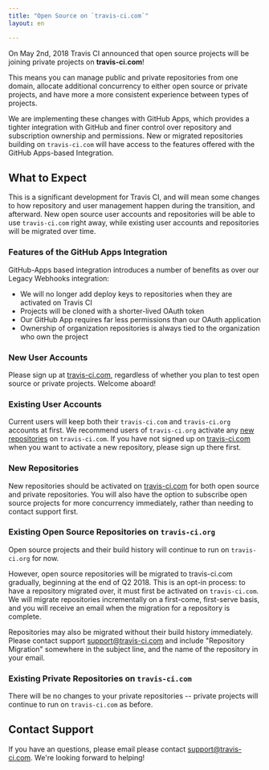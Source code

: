 ```yaml
---
title: "Open Source on `travis-ci.com`"
layout: en

---
```


On May 2nd, 2018 Travis CI announced that open source projects will be joining private projects on **travis-ci.com**! 

This means you can manage public and private repositories from one domain, allocate additional concurrency to either open source or private projects, and have more a more consistent experience between types of projects. 

We are implementing these changes with GitHub Apps, which provides a tighter integration with GitHub and finer control over repository and subscription ownership and permissions. New or migrated repositories building on `travis-ci.com` will have access to the features offered with the GitHub Apps-based Integration.

## What to Expect

This is a significant development for Travis CI, and will mean some changes to how repository and user management happen during the transition, and afterward. New open source user accounts and repositories will be able to use `travis-ci.com` right away, while existing user accounts and repositories will be migrated over time. 

### Features of the GitHub Apps Integration

GitHub-Apps based integration introduces a number of benefits as over our Legacy Webhooks integration: 
 * We will no longer add deploy keys to repositories when they are activated on Travis CI
 * Projects will be cloned with a shorter-lived OAuth token
 * Our GitHub App requires far less permissions than our OAuth application
 * Ownership of organization repositories is always tied to the organization who own the project

### New User Accounts

Please sign up at [travis-ci.com](https://www.travis-ci.com), regardless of whether you plan to test open source or private projects. Welcome aboard! 

### Existing User Accounts

Current users will keep both their `travis-ci.com` and `travis-ci.org` accounts at first. We recommend users of `travis-ci.org` activate any [new repositories](#New-Repositories) on `travis-ci.com`. If you have not signed up on [travis-ci.com](https://www.travis-ci.com) when you want to activate a new repository, please sign up there first.

### New Repositories 

New repositories should be activated on [travis-ci.com](https://www.travis-ci.com) for both open source and private repositories. You will also have the option to subscribe open source projects for more concurrency immediately, rather than needing to contact support first.

### Existing Open Source Repositories on `travis-ci.org`

Open source projects and their build history will continue to run on `travis-ci.org` for now. 

However, open source repositories will be migrated to travis-ci.com gradually, beginning at the end of Q2 2018. This is an opt-in process: to have a repository migrated over, it must first be activated on `travis-ci.com`. We will migrate repositories incrementally on a first-come, first-serve basis, and you will receive an email when the migration for a repository is complete.

Repositories may also be migrated without their build history immediately. Please contact support [support@travis-ci.com](mailto:support@travis-ci.com?Subject=Open%20Source%20on%20travis-ci.com%20-%20Repository%20Migration) and include "Repository Migration" somewhere in the subject line, and the name of the repository in your email.

### Existing Private Repositories on `travis-ci.com`

There will be no changes to your private repositories -- private projects will continue to run on `travis-ci.com` as before.

## Contact Support

If you have an questions, please email please contact [support@travis-ci.com](mailto:support@travis-ci.com?Subject=Open%20Source%20on%20travis-ci.com). We're looking forward to helping!

